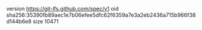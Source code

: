 version https://git-lfs.github.com/spec/v1
oid sha256:35390fb89aec1e7b06efee5dfc62f6359a7e3a2eb2436a715b966f38d144b6e8
size 10471
